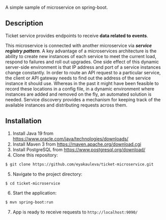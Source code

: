 
A simple sample of microservice on spring-boot.

## Description

Ticket service provides endpoints to receive **data related to events**.<br/>

This microservice is connected with another microservice via ***service registry pattern***. A key advantage of a microservices architecture is the ability to create new instances of each service to meet the current load, respond to failures and roll out upgrades. One side effect of this dynamic server-side environment is that IP address and port of a service instances change constantly. In order to route an API request to a particular service, the client or API gateway needs to find out the address of the service instance it should use. Whereas in the past it might have been feasible to record these locations in a config file, in a dynamic environment where instances are added and removed on the fly, an automated solution is needed. Service discovery provides a mechanism for keeping track of the available instances and distributing requests across them.

## Installation

1. Install Java 19 from https://www.oracle.com/java/technologies/downloads/
2. Install Maven 3 from https://maven.apache.org/download.cgi
3. Install PostgreSQL from https://www.postgresql.org/download/
4. Clone this repository:
```bash
$ git clone https://github.com/eyakauleva/ticket-microservice.git
```
5. Navigate to the project directory:
```bash
$ cd ticket-microservice
```
6. Start the application:
```bash
$ mvn spring-boot:run
```
7. App is ready to receive requests to ```http://localhost:9090/```


